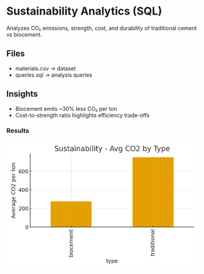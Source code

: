 # Sustainability Analytics (SQL)

Analyzes CO₂ emissions, strength, cost, and durability of traditional cement vs biocement.

## Files
- materials.csv → dataset
- queries.sql → analysis queries

## Insights
- Biocement emits ~30% less CO₂ per ton
- Cost-to-strength ratio highlights efficiency trade-offs

### Results
![Average CO₂ per ton by material type](IMG_3139.png)
